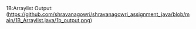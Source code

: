 1B:Arraylist
Output:(https://github.com/shravanagowri/shravanagowri_assignment_java/blob/main/1B_Arraylist.java/1b_output.png)
